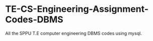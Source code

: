 # TE-CS-Engineering-Assignment-Codes-DBMS
All the SPPU T.E computer engineering DBMS codes using mysql.
